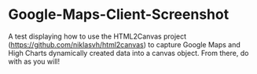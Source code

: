 # Google-Maps-Client-Screenshot


A test displaying how to use the HTML2Canvas project (https://github.com/niklasvh/html2canvas) to capture Google Maps and High Charts dynamically created data into a canvas object. From there, do with as you will!
